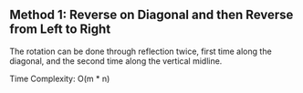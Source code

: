 ## Method 1: Reverse on Diagonal and then Reverse from Left to Right

The rotation can be done through reflection twice, first time along the diagonal, and the second time along the vertical midline.

Time Complexity: O(m * n)

